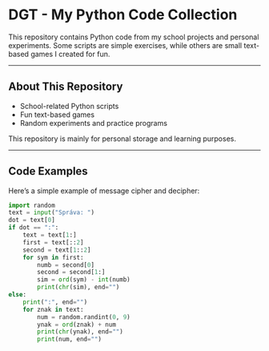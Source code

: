# DGT - My Python Code Collection

This repository contains Python code from my school projects and personal experiments. Some scripts are simple exercises, while others are small text-based games I created for fun.

---

## About This Repository
- School-related Python scripts
- Fun text-based games
- Random experiments and practice programs

This repository is mainly for personal storage and learning purposes.

---

## Code Examples
Here’s a simple example of message cipher and decipher:

```python
import random
text = input("Správa: ")
dot = text[0]
if dot == ":":
    text = text[1:]
    first = text[::2]
    second = text[1::2]
    for sym in first:
        numb = second[0]
        second = second[1:]
        sim = ord(sym) - int(numb)
        print(chr(sim), end="")
else:
    print(":", end="")
    for znak in text:
        num = random.randint(0, 9)
        ynak = ord(znak) + num
        print(chr(ynak), end="")
        print(num, end="")
